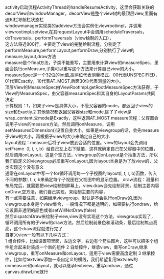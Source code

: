 activity启动流程ActivityThread的handleResumeActivity，这里会获取关联的decorView和windowManager，decorView是整个view树的最顶层view,里面有通知栏导航栏状态栏  
windowmanager实现类的addview方法会实例化viewrootimpl，并调用viewrootimpl.setview,在其requestLayout中会调用scheduleTraversals，doTraversals，performTraversals（view绘制的入口），  
这方法将近800行，主要走了view的完整绘制流程，分别走了performMeasure,performLayout,performDraw,分别执行了view的measure,layout,draw方法  
measure是个final方法，子类不能重写，主要用来计算view的measureSpec，里面会执行onMeasure,子类可以重写这个方法来计算自己view的大小。  
measureSpec是一个32位的int值,高两位代表测量模式，00代表UNSPECIFIED，01代表Exactly，10代表AT_MOST,后面30位代表测量的大小。  
顶层View的MeasureSpec由ViewRootImpl.getRootMeasureSpec方法获得，子View的MeasureSpec，由父容器measureSpec和其自身的LayoutParams共同决定  
计算规则：1，如果子view是具体大小，不管父容器的mode，都返回子view的size和Exactly.2 其他情况都返回父容器size和mode,除了子view是wrap_content,父mode是Exactly，这种返回AT_MOST
measure流程：父容器会调用子view的measure方法，然后调用onMeasure，调用setMeasuredDimension()设置自身大小，如果是viewgroup的话，会先measure子view的大小，再根据子view的大小来确定自己的大小  
layout流程：measure后将子view放到合适的位置。view的layout会先调用setFrame（l, t, r, b）给自己左上右下赋值，这样就确定自己在父容器中的位置，  
然后调用onLayout，这是个空方法，viewgroup的onLayout是个抽象方法，所以我们自定义的viewgroup必须重写onLayout,因为layout本身是为了放view的，父类实现这个没有意义  
通常在onLayout中写一个for循环调用每一个子视图的layout(l, t, r, b)函数，传入不同的参数l, t, r, b来确定每个子视图在父视图中的显示位置。
draw流程：测量和布局完后，就需要把view绘制到屏幕上，view.draw会先绘制背景，绘制主要内容onDraw,空方法，我们自己实现，来绘制主要的内容，  
有一点需要注意，如果继承viewgroup，默认是不会执行onDraw的,因为viewgroup本身是个view集合，一般情况下都是透明的，如果要执行ondraw，给它设置非透明的颜色或者setWillNotDraw(false)  
然后dispatchDraw来绘制子view,view没有实现这个方法，viewgroup实现了，循环调用所有的子view的draw方法。然后绘制前景色和滚动条，最后绘制焦点高亮，这个draw流程就进行完了  
自定义view一般有以下几种方式：  
1 组合控件，比如设置项里面，左边文字，右边有个箭头图片，这种可以把多个组件组合起来封装成一个新的组件
2 自绘控件，继承view，重写onDraw,继承viewgroup，重写onMeasure和onLayout，适用于view需要高度定制
3 继承控件，比如给textview添加一条自定义的横线，我们希望复用textview的onmeasure和onlayout，就可以继承textview，重写ondraw，通过canvas.drawLine就行
